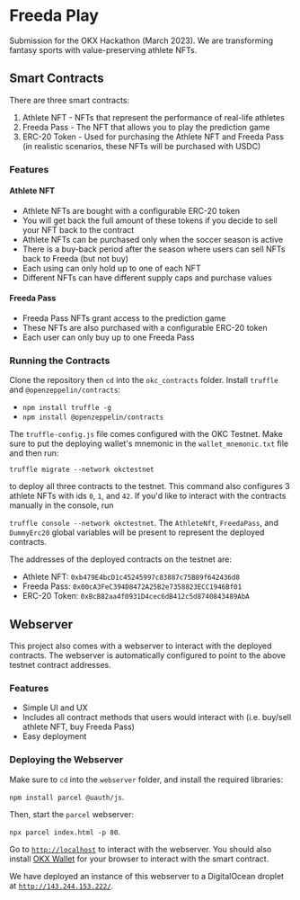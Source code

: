 # Freeda Play
Submission for the OKX Hackathon (March 2023). We are transforming fantasy sports with value-preserving athlete NFTs.
## Smart Contracts
There are three smart contracts:
1. Athlete NFT - NFTs that represent the performance of real-life athletes
2. Freeda Pass - The NFT that allows you to play the prediction game
3. ERC-20 Token - Used for purchasing the Athlete NFT and Freeda Pass (in realistic scenarios, these NFTs will be purchased with USDC)

### Features

#### Athlete NFT

* Athlete NFTs are bought with a configurable ERC-20 token
* You will get back the full amount of these tokens if you decide to sell your NFT back to the contract
* Athlete NFTs can be purchased only when the soccer season is active
* There is a buy-back period after the season where users can sell NFTs back to Freeda (but not buy)
* Each using can only hold up to one of each NFT
* Different NFTs can have different supply caps and purchase values

#### Freeda Pass

* Freeda Pass NFTs grant access to the prediction game
* These NFTs are also purchased with a configurable ERC-20 token
* Each user can only buy up to one Freeda Pass

### Running the Contracts

Clone the repository then `cd` into the `okc_contracts` folder. Install `truffle` and `@openzeppelin/contracts`:
* `npm install truffle -g`
* `npm install @openzeppelin/contracts`

The `truffle-config.js` file comes configured with the OKC Testnet. Make sure to put the deploying wallet's mnemonic in the `wallet_mnemonic.txt` file and then run:

`truffle migrate --network okctestnet`

to deploy all three contracts to the testnet. This command also configures 3 athlete NFTs with ids `0`, `1`, and `42`. If you'd like to interact with the contracts manually in the console, run

`truffle console --network okctestnet`.
The `AthleteNft`, `FreedaPass`, and `DummyErc20` global variables will be present to represent the deployed contracts.

The addresses of the deployed contracts on the testnet are:
* Athlete NFT: `0xb479E4bcD1c45245997c83887c75B89f642436d8`
* Freeda Pass: `0x00cA3FeC394D8472A25B2e7358823ECC1946Bf01`
* ERC-20 Token: `0xBcB82aa4f0931D4cec6dB412c5d8740843489AbA`

## Webserver

This project also comes with a webserver to interact with the deployed contracts. The webserver is automatically configured to point to the above testnet contract addresses.

### Features

* Simple UI and UX
* Includes all contract methods that users would interact with (i.e. buy/sell athlete NFT, buy Freeda Pass)
* Easy deployment

### Deploying the Webserver

Make sure to `cd` into the `webserver` folder, and install the required libraries:

`npm install parcel @uauth/js`.

Then, start the `parcel` webserver:

`npx parcel index.html -p 80`.

Go to [`http://localhost`](http://localhost) to interact with the webserver. You should also install [OKX Wallet](https://www.okx.com/web3) for your browser to interact with the smart contract.

We have deployed an instance of this webserver to a DigitalOcean droplet at [`http://143.244.153.222/`](http://143.244.153.222/).
